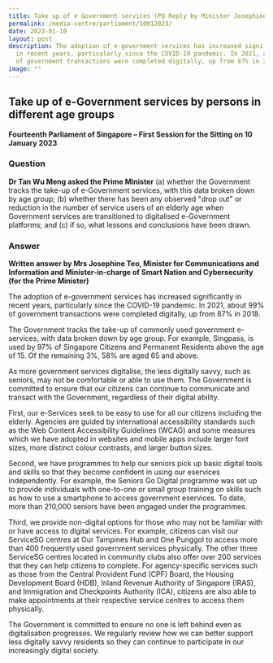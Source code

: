 ```yaml
---
title: Take up of e Government services (PQ Reply by Minister Josephine Teo)
permalink: /media-centre/parliament/10012023/
date: 2023-01-10
layout: post
description: The adoption of e-government services has increased significantly
  in recent years, particularly since the COVID-19 pandemic. In 2021, about 99%
  of government transactions were completed digitally, up from 87% in 2018.
image: ""
---
```

## Take up of e-Government services by persons in different age groups

**Fourteenth Parliament of Singapore – First Session for the Sitting on 10 January 2023**

### Question

**Dr Tan Wu Meng asked the Prime Minister** (a) whether the Government tracks the take-up of e-Government services, with this data broken down by age group; (b) whether there has been any observed "drop out" or reduction in the number of service users of an elderly age when Government services are transitioned to digitalised e-Government platforms; and (c) if so, what lessons and conclusions have been drawn.

### Answer

**Written answer by Mrs Josephine Teo, Minister for Communications and Information and Minister-in-charge of Smart Nation and Cybersecurity (for the Prime Minister)**

The adoption of e-government services has increased significantly in recent years, particularly since the COVID-19 pandemic. In 2021, about 99% of government transactions were completed digitally, up from 87% in 2018.

The Government tracks the take-up of commonly used government e-services, with data broken down by age group. For example, Singpass, is used by 97% of Singapore Citizens and Permanent Residents above the age of 15. Of the remaining 3%, 58% are aged 65 and above.

As more government services digitalise, the less digitally savvy, such as seniors, may not be comfortable or able to use them. The Government is committed to ensure that our citizens can continue to communicate and transact with the Government, regardless of their digital ability.

First, our e-Services seek to be easy to use for all our citizens including the elderly. Agencies are guided by international accessibility standards such as the Web Content Accessibility Guidelines (WCAG) and some measures which we have adopted in websites and mobile apps include larger font sizes, more distinct colour contrasts, and larger button sizes.

Second, we have programmes to help our seniors pick up basic digital tools and skills so that they become confident in using our eservices independently. For example, the Seniors Go Digital programme was set up to provide individuals with one-to-one or small group training on skills such as how to use a smartphone to access government eservices. To date, more than 210,000 seniors have been engaged under the programmes.

Third, we provide non-digital options for those who may not be familiar with or have access to digital services. For example, citizens can visit our ServiceSG centres at Our Tampines Hub and One Punggol to access more than 400 frequently used government services physically. The other three ServiceSG centres located in community clubs also offer over 200 services that they can help citizens to complete. For agency-specific services such as those from the Central Provident Fund (CPF) Board, the Housing Development Board (HDB), Inland Revenue Authority of Singapore (IRAS), and Immigration and Checkpoints Authority (ICA), citizens are also able to make appointments at their respective service centres to access them physically.

The Government is committed to ensure no one is left behind even as digitalisation progresses. We regularly review how we can better support less digitally savvy residents so they can continue to participate in our increasingly digital society.